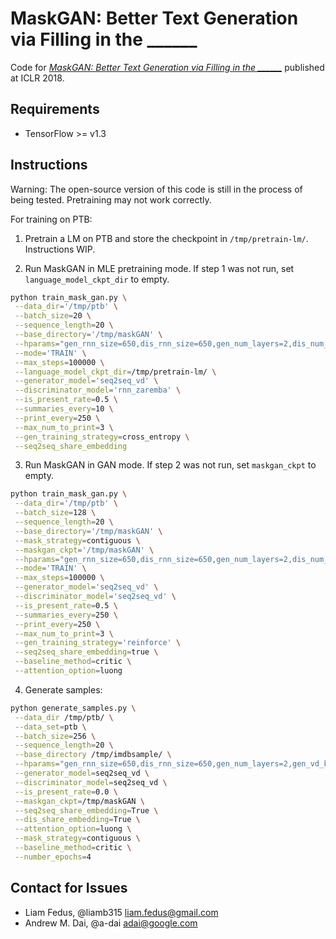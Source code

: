 # MaskGAN: Better Text Generation via Filling in the ______

Code for [*MaskGAN: Better Text Generation via Filling in the
______*](https://arxiv.org/abs/1801.07736) published at ICLR 2018.

## Requirements

*   TensorFlow >= v1.3

## Instructions

Warning: The open-source version of this code is still in the process of being
tested. Pretraining may not work correctly.

For training on PTB:

1. Pretrain a LM on PTB and store the checkpoint in `/tmp/pretrain-lm/`.
Instructions WIP.

2. Run MaskGAN in MLE pretraining mode. If step 1 was not run, set
`language_model_ckpt_dir` to empty.

```bash
python train_mask_gan.py \
 --data_dir='/tmp/ptb' \
 --batch_size=20 \
 --sequence_length=20 \
 --base_directory='/tmp/maskGAN' \
 --hparams="gen_rnn_size=650,dis_rnn_size=650,gen_num_layers=2,dis_num_layers=2,gen_learning_rate=0.00074876,dis_learning_rate=5e-4,baseline_decay=0.99,dis_train_iterations=1,gen_learning_rate_decay=0.95" \
 --mode='TRAIN' \
 --max_steps=100000 \
 --language_model_ckpt_dir=/tmp/pretrain-lm/ \
 --generator_model='seq2seq_vd' \
 --discriminator_model='rnn_zaremba' \
 --is_present_rate=0.5 \
 --summaries_every=10 \
 --print_every=250 \
 --max_num_to_print=3 \
 --gen_training_strategy=cross_entropy \
 --seq2seq_share_embedding
```

3. Run MaskGAN in GAN mode. If step 2 was not run, set `maskgan_ckpt` to empty.
```bash
python train_mask_gan.py \
 --data_dir='/tmp/ptb' \
 --batch_size=128 \
 --sequence_length=20 \
 --base_directory='/tmp/maskGAN' \
 --mask_strategy=contiguous \
 --maskgan_ckpt='/tmp/maskGAN' \
 --hparams="gen_rnn_size=650,dis_rnn_size=650,gen_num_layers=2,dis_num_layers=2,gen_learning_rate=0.000038877,gen_learning_rate_decay=1.0,gen_full_learning_rate_steps=2000000,gen_vd_keep_prob=0.33971,rl_discount_rate=0.89072,dis_learning_rate=5e-4,baseline_decay=0.99,dis_train_iterations=2,dis_pretrain_learning_rate=0.005,critic_learning_rate=5.1761e-7,dis_vd_keep_prob=0.71940" \
 --mode='TRAIN' \
 --max_steps=100000 \
 --generator_model='seq2seq_vd' \
 --discriminator_model='seq2seq_vd' \
 --is_present_rate=0.5 \
 --summaries_every=250 \
 --print_every=250 \
 --max_num_to_print=3 \
 --gen_training_strategy='reinforce' \
 --seq2seq_share_embedding=true \
 --baseline_method=critic \
 --attention_option=luong
```

4. Generate samples:
```bash
python generate_samples.py \
 --data_dir /tmp/ptb/ \
 --data_set=ptb \
 --batch_size=256 \
 --sequence_length=20 \
 --base_directory /tmp/imdbsample/ \
 --hparams="gen_rnn_size=650,dis_rnn_size=650,gen_num_layers=2,gen_vd_keep_prob=0.33971" \
 --generator_model=seq2seq_vd \
 --discriminator_model=seq2seq_vd \
 --is_present_rate=0.0 \
 --maskgan_ckpt=/tmp/maskGAN \
 --seq2seq_share_embedding=True \
 --dis_share_embedding=True \
 --attention_option=luong \
 --mask_strategy=contiguous \
 --baseline_method=critic \
 --number_epochs=4
```

## Contact for Issues

*   Liam Fedus, @liamb315 <liam.fedus@gmail.com>
*   Andrew M. Dai, @a-dai <adai@google.com>
